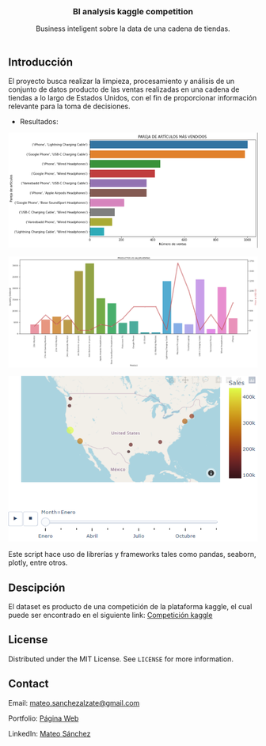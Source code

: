 <!-- PROJECT LOGO -->
<br />

<p align="center">


  <h3 align="center">BI analysis kaggle competition</h3>

  <p align="center">
    Business inteligent sobre la data de una cadena de tiendas.
    <br />
    <br />
</p>



## Introducción

El proyecto busca realizar la limpieza, procesamiento y análisis de un conjunto de datos producto de las ventas realizadas en una cadena de tiendas a lo largo de Estados Unidos, con el fin de proporcionar información relevante para la toma de decisiones.


* Resultados:

![Image base](examples/captura1.PNG?raw=true)

![Image base](examples/captura2.PNG?raw=true)

[![Video](examples/Captura3.PNG)](examples/Video_BI.mp4)

Este script hace uso de librerías y frameworks tales como pandas, seaborn, plotly, entre otros.


## Descipción

El dataset es producto de una competición de la plataforma kaggle, el cual puede ser encontrado en el siguiente link: [Competición kaggle](https://www.kaggle.com/datasets/knightbearr/sales-product-data "Competición kaggle.")


<!-- LICENSE -->
## License

  Distributed under the MIT License. See `LICENSE` for more information.

<!-- CONTACT -->
## Contact

Email: mateo.sanchezalzate@gmail.com

Portfolio: 
[Página Web](https://deimaxs.github.io/ "Página Web")

LinkedIn: 
[Mateo Sánchez](https://www.linkedin.com/in/mateo-sanchez-ds/ "Mateo Sánchez")